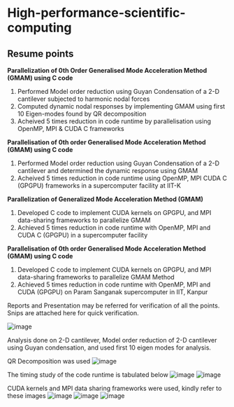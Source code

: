 # High-performance-scientific-computing
## Resume points
 **Parallelization of 0th Order Generalised Mode Acceleration Method (GMAM) using C code**
1. Performed Model order reduction using Guyan Condensation of a 2-D cantilever subjected to harmonic nodal forces
2. Computed dynamic nodal responses by implementing GMAM using first 10 Eigen-modes found by QR decomposition
3. Acheived 5 times reduction in code runtime by parallelisation using OpenMP, MPI & CUDA C frameworks

**Parallelisation of 0th order Generalised Mode Acceleration Method (GMAM) using C code**
1. Performed Model order reduction using Guyan Condensation of a 2-D cantilever and determined the dynamic response using GMAM
2. Acheived 5 times reduction in code runtime using OpenMP, MPI CUDA C (GPGPU) frameworks in a supercomputer facility at IIT-K

**Parallelization of Generalized Mode Acceleration Method (GMAM)**
1. Developed C code to implement CUDA kernels on GPGPU, and MPI data-sharing frameworks to parallelize GMAM
2. Achieved 5 times reduction in code runtime with OpenMP, MPI and CUDA C (GPGPU) in a supercomputer facility

**Parallelisation of 0th order Generalised Mode Acceleration Method (GMAM) using C code**
1. Developed C code to implement CUDA kernels on GPGPU, and MPI data-sharing frameworks to parallelize GMAM Method
2. Achieved 5 times reduction in code runtime with OpenMP, MPI and CUDA (GPGPU) on Param Sanganak supercomputer in IIT, Kanpur

Reports and Presentation may be referred for verification of all the points. Snips are attached here for quick verification.

![image](https://user-images.githubusercontent.com/71177034/129440079-328fd2b6-98cc-42aa-9878-8a9009247e25.png)

Analysis done on 2-D cantilever, Model order reduction of 2-D cantilever using Guyan condensation, and used first 10 eigen modes for analysis. 

QR Decomposition was used
![image](https://user-images.githubusercontent.com/71177034/129440306-bab955f2-3f6a-4ae8-afab-7ce49a3644f4.png)

The timing study of the code runtime is tabulated below
![image](https://user-images.githubusercontent.com/71177034/129440250-6abf6760-5e42-4f72-9136-136ddbb47d66.png)
![image](https://user-images.githubusercontent.com/71177034/129440256-2f704119-3277-40ba-a95a-150056bb74e2.png)

CUDA kernels and MPI data sharing frameworks were used, kindly refer to these images
![image](https://user-images.githubusercontent.com/71177034/129440332-dcad5e02-0191-4aea-ae24-42800d4344af.png)
![image](https://user-images.githubusercontent.com/71177034/129440340-f0d85449-6f00-4a61-bff5-d7ec09e57ca0.png)
![image](https://user-images.githubusercontent.com/71177034/129440355-7b5bac10-b462-42b9-8a04-dfc2aaf97261.png)

